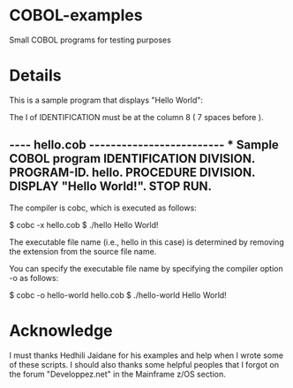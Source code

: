 # COBOL-examples
Small COBOL programs for testing purposes


# Details

This is a sample program that displays "Hello World":

The I of IDENTIFICATION must be at the column 8 ( 7 spaces before ).

---- hello.cob -------------------------
     * Sample COBOL program
      IDENTIFICATION DIVISION.
      PROGRAM-ID. hello.
      PROCEDURE DIVISION.
      DISPLAY "Hello World!".
      STOP RUN.
----------------------------------------

The compiler is cobc, which is executed as follows:

$ cobc -x hello.cob
$ ./hello
Hello World!

The executable file name (i.e., hello in this case) is determined by removing
the extension from the source file name.

You can specify the executable file name by specifying the compiler option -o
as follows:

$ cobc -o hello-world hello.cob
$ ./hello-world
Hello World!


# Acknowledge

I must thanks Hedhili Jaidane for his examples and help when I wrote some of
these scripts. I should also thanks some helpful peoples that I forgot on the
forum "Developpez.net" in the Mainframe z/OS section.

